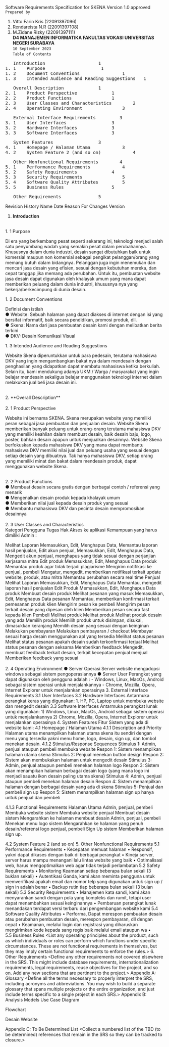Software Requirements Specification for SKENA Version 1.0 approved
<br>`Prepared by`
1. Vitto Farin Kris	(22091397096)
2. Rendareista N.R	(22091397108)
3. M.Zidane Rizky	(22091397111)
<br>**D4 MANAJEMEN INFORMATIKA FAKULTAS VOKASI UNIVERSITAS NEGERI SURABAYA**
<br>`10 September 2023`
<br>`Table of Contents`
<pre>	Introduction					1
1. 1 	Purpose						1
1. 2	Document Conventions				1
1. 3	Intended Audience and Reading Suggestions	1</pre>
<pre>	Overall Description				1
2. 1	Product Perspective				1
2. 2	Product Functions				1
2. 3	User Classes and Characteristics		2
2. 4	Operating Environment				3</pre>
<pre>	External Interface Requirements			3
3. 1	User Interfaces					3
3. 2	Hardware Interfaces				3
3. 3	Software Interfaces				3</pre>
<pre>	System Features					3
4. 1	Homepage / Halaman Utama			3
4. 2	System Feature 2 (and so on)			4</pre>
<pre>	Other Nonfunctional Requirements		4
5. 1	Performance Requirements			4
5. 2	Safety Requirements				4
5. 3	Security Requirements				5
5. 4	Software Quality Attributes			5
5. 5	Business Rules					5</pre>
<pre>	Other Requirements				5</pre>


Revision History
Name	Date	Reason For Changes	Version
1.	**Introduction**
<br>
1. 1 Purpose 
<p>Di era yang berkembang pesat seperti sekarang ini, teknologi menjadi salah satu penyumbang wadah yang semakin pesat dalam perubahannya. Khususnya dalam dunia industri, desain sangat dibutuhkan baik untuk komersial maupun non komersial sebagai pengikat pelanggan/orang yang memang butuh dalam bidangnya. Pelanggan juga ingin menemukan dan mencari jasa desain yang efisien, sesuai dengan kebutuhan mereka, dan cepat tanggap jika memang ada perubahan. Untuk itu, pembuatan website jasa desain dapat digunakan oleh khalayak umum yang mana dapat memberikan peluang dalam dunia industri, khususnya nya yang bekerja/berkecimpung di dunia desain.</p>
1. 2	Document Conventions
<p>Definisi dan istilah
<br>●	Website: Sebuah halaman yang dapat diakses di internet dengan isi yang bersifat informatif, baik secara pendidikan, promosi produk, dll.
<br>●	Skena: Nama dari jasa pembuatan desain kami dengan melibatkan berita terkini
<br>●	DKV: Desain Komunikasi Visual</p>
1. 3	Intended Audience and Reading Suggestions
<p>Website Skena diperuntukkan untuk para pedesain, terutama mahasiswa DKV yang ingin mengambangkan bakat nya dalam mendesain dengan penghasilan yang didapatkan dapat membatu mahasiswa ketika berkuliah. Selain itu, kami mendukung adanya UKM / Warga / masyarakat yang ingin belajar mendesain sekaligus belajar menggunakan teknologi internet dalam melakukan jual beli jasa desain ini.</p>
<br>
2.	**Overall Description**
<br>
<br>
2. 1	Product Perspective
<p>Website ini bernama SKENA. Skena merupakan website yang memiliki peran sebagai jasa pembuatan dan penjualan desain. Website Skena memberikan banyak peluang untuk orang-orang terutama mahasiswa DKV yang memiliki keahlian dalam membuat desain, baik desain baju, logo, poster, bahkan desain apapun untuk menjualkan desainnya. Website Skena berfokuskan kepada mahasiswa DKV yang mana dapat membantu mahasiswa DKV memiliki nilai jual dan peluang usaha yang sesuai dengan setiap desain yang dibuatnya. Tak hanya mahasiswa DKV, setiap orang yang memiliki minat dan bakat dalam mendesain produk, dapat menggunakan website Skena. </p>
<br>
2. 2	Product Functions
<br>
	●	Membuat desain secara gratis dengan berbagai contoh / referensi yang menarik
<br>	●	Mengenalkan desain produk kepada khalayak umum
<br>	●	Memberikan nilai jual kepada desain produk yang sesuai
<br>	●	Membantu mahasiswa DKV dan pecinta desain mempromosikan desainnya
<br>
<br>
2. 3	User Classes and Characteristics
<br>
Kategori Pengguna Tugas	Hak Akses ke aplikasi Kemampuan yang harus dimiliki
Admin 	: <br>
<p> Melihat Laporan Memasukkan, Edit, Menghapus Data, Memantau laporan hasil penjualan, Edit akun penjual, Memasukkan, Edit, Menghapus Data, Mengedit akun penjual, menghapus yang tidak sesuai dengan perjanjian kerjasama mitra
	Edit produk	Memasukkan, Edit, Menghapus Data produk	Memantau produk agar tidak terjadi plagiarisme
	Mengirim notifikasi ke penjual, pembeli	Mengatur, mengedit, memberikan notifikasi terkait update website, produk, atau mitra	Memantau perubahan secara real time Penjual	
Melihat Laporan	Memasukkan, Edit, Menghapus Data 
Memantau, mengedit laporan hasil penjualan
Edit Produk
Memasukkan, Edit, Menghapus Data produk	Membuat desain produk
Melihat pesanan yang masuk
Memasukkan, Edit, Menghapus Data pesanan
Memantau, memberikan konfirmasi terkait pemesanan produk klien
Mengirim pesan ke pembeli
Mengirim pesan terkait desain yang dipesan oleh klien
Memberikan pesan secara fast kepada klien
Pembeli	Melihat produk
Melihat produk
Melihat produk desain yang ada
Memilih produk
Memilih produk untuk disimpan, disukai, dimasukkan keranjang
Memilih desain yang sesuai dengan keinginan
Melakukan pembayaran
Melakukan pembayaran / checkout	Membayar sesuai harga desain menggunakan apl yang tersedia 
Melihat status pesanan	Melihat status pesanan apakah desain sudah terkonfirmasi terjual
Melihat status pesanan dengan seksama
Memberikan feedback Mengedit, membuat feedback terkait desain, terkait kecepatan penjual menjual
 Memberikan feedback yang sesuai
<br>
<br>
2. 4	Operating Environment
●	Server Operasi
Server website mengadopsi windows sebagai sistem pengoperasiannya
●	Server User
Perangkat yang dapat digunakan oleh pengguna adalah : 
-	Windows, Linux, MacOs, Android sebagai sistem operasi untuk menjalankannya
-	Chrome, Mozilla, Opera, Internet Explorer untuk menjalankan operasinya
3.	External Interface Requirements
3.1	User Interfaces
<Describe the logical characteristics of each interface between the software product and the users. This may include sample screen images, any GUI standards or product family style guides that are to be followed, screen layout constraints, standard buttons and functions (e.g., help) that will appear on every screen, keyboard shortcuts, error message display standards, and so on. Define the software components for which a user interface is needed. Details of the user interface design should be documented in a separate user interface specification.>
3.2	Hardware Interfaces
Antarmuka perangkat keras yang digunakan:
1.	HP, PC, Laptop untuk membuka website dan mengedit desain
3.3	Software Interfaces
Antarmuka perangkat lunak yang digunakan:
1)	Windows, Linux, MacOs, Android sebagai sistem operasi untuk menjalankannya
2)	Chrome, Mozilla, Opera, Internet Explorer untuk menjalankan operasinya
4.	System Features
Fitur Sistem yang ada di website kami:
4.1	Homepage / Halaman Utama
4.1.1	Description and Priority
Halaman utama menampilkan halaman utama skena itu sendiri dengan menu yang tersedia yakni menu home, logo, desain, sign up, dan tombol menekan desain.
4.1.2	Stimulus/Response Sequences
Stimulus 1: Admin, penjual ataupun pembeli membuka website 
Respon 1: Sistem menampilkan halaman utama skena
Stimulus 2: Penjual menekan button design
Respon 2: Sistem akan membukakan halaman untuk mengedit desain
Stimulus 3: Admin, penjual ataupun pembeli menekan halaman logo
Respon 3: Sistem akan menampikan halaman berbagai desain logo (yang mana logo ini menjadi sauatu ikon desain paling utama skena)
Stimulus 4: Admin, penjual ataupun pembeli menekan halaman desain
Respon 4: Sistem menampilkan halaman dengan berbagai desain yang ada di skena
Stimulus 5: Penjual dan pembeli sign up
Respon 5: Sistem menampilkan halaman sign up hanya untuk penjual dan pembeli

4.1.3	Functional Requirements
Halaman Utama	Admin, penjual, pembeli	Membuka website
	sistem	Membuka website
	penjual	Membuat desain
	sistem	Mengarahkan ke halaman membuat desain
	Admin, penjual, pembeli	Menekan menu logo
	sistem	Mengarahkan ke halaman yang penuh desain/referensi logo 
	penjual, pembeli	Sign Up
	sistem	Memberikan halaman sign up. 

4.2	System Feature 2 (and so on)
5.	Other Nonfunctional Requirements
5.1	Performance Requirements
•	Kecepatan memuat halaman
•	Responsif, yakni dapat dikases dengan baik di berbagai perangkat
•	Kineja server, server harus mampu menangani lalu lintas website yang baik
•	Optimalisasi web, harus mengoptimalkan web agar tidak terjadi perlambatan 
5.2	Safety Requirements
•	Monitoring Keamanan setiap beberapa bulan sekali (3 buklan sekali)
•	Autentikasi Ganda, kami akan meminta pengguna untuk memverifikasi apakah email dan nomor telp yang digunakan untuk sign up / sign in adalah benar
•	Backup rutin tiap beberapa bulan sekali (3 bulan sekali)
5.3	Security Requirements
•	Manajemen kata sandi, kami akan menyarankan sandi dengan pola yang kompleks dan rumit, tetapi user dapat menambahkan sesuai keinginannya
•	Pembaruan perangkat lunak menandakan terdapat versi terbaru dari pengembangan website kami
5.4	Software Quality Attributes
•	Performa, Dapat merespon pembuatan desain atau perubahan pembuatan desain, merespon pembayaran, dll dengan cepat
•	Keamanan, melalui login dan registrasi yang diharuskan mengirimkan kode kepada sang regis baik melalui email ataupun wa 
•	
5.5	Business Rules
<List any operating principles about the product, such as which individuals or roles can perform which functions under specific circumstances. These are not functional requirements in themselves, but they may imply certain functional requirements to enforce the rules.>
6.	Other Requirements
<Define any other requirements not covered elsewhere in the SRS. This might include database requirements, internationalization requirements, legal requirements, reuse objectives for the project, and so on. Add any new sections that are pertinent to the project.>
Appendix A: Glossary
<Define all the terms necessary to properly interpret the SRS, including acronyms and abbreviations. You may wish to build a separate glossary that spans multiple projects or the entire organization, and just include terms specific to a single project in each SRS.>
Appendix B: Analysis Models
Use Case Diagram
 



Flowchart
 


Desain Website

 

 

Appendix C: To Be Determined List
<Collect a numbered list of the TBD (to be determined) references that remain in the SRS so they can be tracked to closure.>
